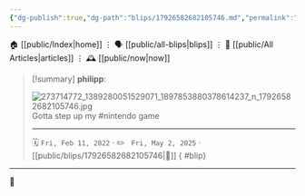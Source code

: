 ```yaml
---
{"dg-publish":true,"dg-path":"blips/17926582682105746.md","permalink":"/blips/17926582682105746/","title":"philipp on instagram @ 2022-02-11"}
---
```



<div class="transclusion internal-embed is-loaded"><div class="markdown-embed">




🏠 [[public/Index\|home]]  ⋮ 🗣️ [[public/all-blips\|blips]] ⋮  📝 [[public/All Articles\|articles]]  ⋮ 🕰️ [[public/now\|now]]


</div></div>


> [!summary] **philipp**:
>
> ![273714772_1389280051529071_1897853880378614237_n_17926582682105746.jpg](/img/user/attachments/273714772_1389280051529071_1897853880378614237_n_17926582682105746.jpg)
> Gotta step up my #nintendo game
> - - -
>
> 🗓️ <code>Fri, Feb 11, 2022</code>  · ✏️ <code> Fri, May 2, 2025</code>  · [[public/blips/17926582682105746\|🔗]]
{ #blip}


- - -

 👾
